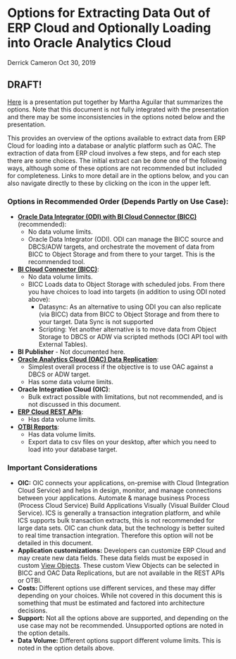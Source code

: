 # Options for Extracting Data Out of ERP Cloud and Optionally Loading into Oracle Analytics Cloud

Derrick Cameron
Oct 30, 2019

## **DRAFT!**

[Here](Architecture_Options_for_Fusion_Data_Extraction.pptx) is a presentation put together by Martha Aguilar that summarizes the options.  Note that this document is not fully integrated with the presentation and there may be some inconsistencies in the options noted below and the presentation.

This provides an overview of the options available to extract data from ERP Cloud for loading into a database or analytic platform such as OAC.  The extraction of data from ERP cloud involves a few steps, and for each step there are some choices.  The initial extract can be done one of the following ways, although some of these options are not recommended but included for completeness. Links to more detail are in the options below, and you can also navigate directly to these by clicking on the icon in the upper left. 

### **Options in Recommended Order (Depends Partly on Use Case):**

- [**Oracle Data Integrator (ODI) with BI Cloud Connector (BICC)**](odi.md) (recommended):
    - No data volume limits.
    - Oracle Data Integrator (ODI).  ODI can manage the BICC source and DBCS/ADW targets, and orchestrate the movement of data from BICC to Object Storage and from there to your target.  This is the recommended tool.
- [**BI Cloud Connector (BICC)**](bicc_data_replication.md):
    - No data volume limits.
    - BICC Loads data to Object Storage with scheduled jobs.  From there you have choices to load into targets (in addition to using ODI noted above):
        - Datasync:  As an alternative to using ODI you can also replicate (via BICC) data from BICC to Object Storage and from there to your target.  Data Sync is not supported
        - Scripting:  Yet another alternative is to move data from Object Storage to DBCS or ADW via scripted methods (OCI API tool with External Tables).
- **BI Publisher** - Not documented here.
- [**Oracle Analytics Cloud (OAC) Data Replication**](oac_data_replication.md):
    - Simplest overall process if the objective is to use OAC against a DBCS or ADW target.
    - Has some data volume limits.
- **Oracle Integration Cloud (OIC)**:
    - Bulk extract possible with limitations, but not recommended, and is not discussed in this document.
- [**ERP Cloud REST APIs**](restapip_data_replication.md): 
    - Has data volume limits.
- [**OTBI Reports**](otbi_data_replication.md):
    - Has data volume limits.
    - Export data to csv files on your desktop, after which you need to load into your database target.


### **Important Considerations**

- **OIC:**  OIC connects your applications, on-premise with Cloud (Integration Cloud Service) and helps in design, monitor, and manage connections between your applications. Automate & manage business Process (Process Cloud Service) Build Applications Visually (Visual Builder Cloud Service).  ICS is generally a transaction integration platform, and while ICS supports bulk transaction extracts, this is not recommended for large data sets.  OIC can chunk data, but the technology is better suited to real time transaction integration.  Therefore this option will not be detailed in this document.
- **Application customizations:**  Developers can customize ERP Cloud and may create new data fields.  These data fields must be exposed in custom [View Objects](https://docs.oracle.com/cd/E25054_01/fusionapps.1111/e15524/adv_bi_vos.htm).  These custom View Objects can be selected in BICC and OAC Data Replications, but are not available in the REST APIs or OTBI.
- **Costs:**  Different options use different services, and these may differ depending on your choices.  While not covered in this document this is something that must be estimated and factored into architecture decisions.
- **Support:**  Not all the options above are supported, and depending on the use case may not be recommended.  Unsupported options are noted in the option details.
- **Data Volume:**  Different options support different volume limits.  This is noted in the option details above.
